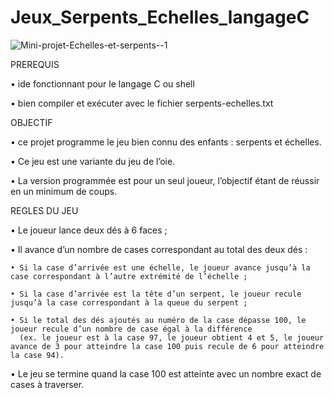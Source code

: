 # Jeux_Serpents_Echelles_langageC
![Mini-projet-Echelles-et-serpents--1](https://user-images.githubusercontent.com/99471537/157895673-652f579f-9f33-478d-bf7e-eef6e9645d29.jpg)






PREREQUIS

• ide fonctionnant pour le langage C ou shell

• bien compiler et exécuter avec le fichier serpents-echelles.txt

OBJECTIF 

• ce projet programme le jeu bien connu des enfants : serpents et échelles. 

• Ce jeu est une variante du jeu de l’oie. 

• La version programmée est pour un seul joueur, l’objectif étant de réussir en un minimum de coups.

REGLES DU JEU

• Le joueur lance deux dés à 6 faces ;

• Il avance d’un nombre de cases correspondant au total des deux dés :

    • Si la case d’arrivée est une échelle, le joueur avance jusqu’à la case correspondant à l’autre extrémité de l’échelle ;
    
    • Si la case d’arrivée est la tête d’un serpent, le joueur recule jusqu’à la case correspondant à la queue du serpent ;
    
    • Si le total des dés ajoutés au numéro de la case dépasse 100, le joueur recule d’un nombre de case égal à la différence 
      (ex. le joueur est à la case 97, le joueur obtient 4 et 5, le joueur avance de 3 pour atteindre la case 100 puis recule de 6 pour atteindre la case 94).
      
• Le jeu se termine quand la case 100 est atteinte avec un nombre exact de cases à traverser.




